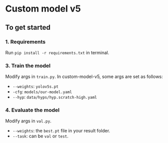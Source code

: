 # Custom model v5

## To get started

### 1. Requirements

Run `pip install -r requirements.txt` in terminal.

### 3. Train the model

Modify args in `train.py`. In custom-model-v5, some args are set as follows:

* `--weights`: `yolov5s.pt`
* `-cfg`: `models/our-model.yaml`
* `--hyp`: `data/hyps/hyp.scratch-high.yaml`

### 4. Evaluate the model

Modify args in `val.py`.

* `--weights`: the `best.pt` file in your result folder.
* `--task`: can be `val` or `test`.


